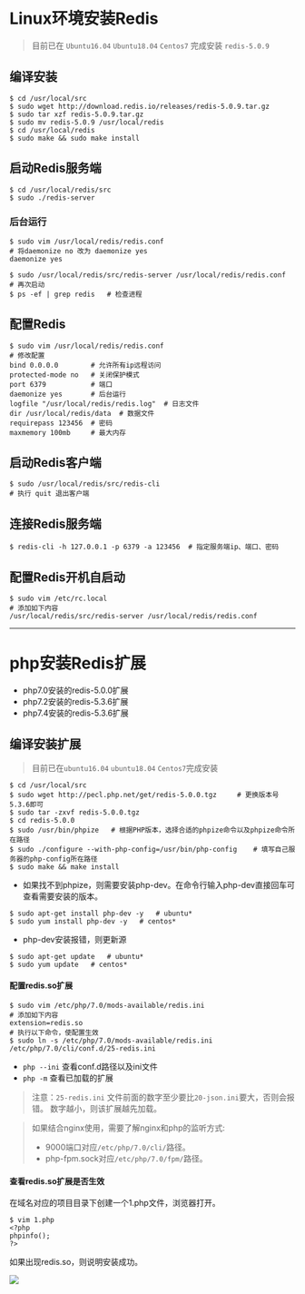 # Linux环境安装Redis
> 目前已在 `Ubuntu16.04` `Ubuntu18.04` `Centos7` 完成安装 `redis-5.0.9`

## 编译安装
    $ cd /usr/local/src
    $ sudo wget http://download.redis.io/releases/redis-5.0.9.tar.gz
    $ sudo tar xzf redis-5.0.9.tar.gz 
    $ sudo mv redis-5.0.9 /usr/local/redis
    $ cd /usr/local/redis
    $ sudo make && sudo make install
## 启动Redis服务端
    $ cd /usr/local/redis/src
    $ sudo ./redis-server
### 后台运行
    $ sudo vim /usr/local/redis/redis.conf
    # 将daemonize no 改为 daemonize yes
    daemonize yes

    $ sudo /usr/local/redis/src/redis-server /usr/local/redis/redis.conf     # 再次启动
    $ ps -ef | grep redis   # 检查进程

## 配置Redis
    $ sudo vim /usr/local/redis/redis.conf
    # 修改配置
    bind 0.0.0.0        # 允许所有ip远程访问
    protected-mode no   # 关闭保护模式
    port 6379           # 端口
    daemonize yes       # 后台运行
    logfile "/usr/local/redis/redis.log"  # 日志文件
    dir /usr/local/redis/data  # 数据文件
    requirepass 123456  # 密码
    maxmemory 100mb     # 最大内存

## 启动Redis客户端
    $ sudo /usr/local/redis/src/redis-cli
    # 执行 quit 退出客户端

## 连接Redis服务端
    $ redis-cli -h 127.0.0.1 -p 6379 -a 123456  # 指定服务端ip、端口、密码

## 配置Redis开机自启动
    $ sudo vim /etc/rc.local
    # 添加如下内容
    /usr/local/redis/src/redis-server /usr/local/redis/redis.conf

-----------------------

# php安装Redis扩展
 
* php7.0安装的redis-5.0.0扩展  
* php7.2安装的redis-5.3.6扩展
* php7.4安装的redis-5.3.6扩展  

## 编译安装扩展
> 目前已在`ubuntu16.04` `ubuntu18.04` `Centos7`完成安装

    $ cd /usr/local/src
    $ sudo wget http://pecl.php.net/get/redis-5.0.0.tgz     # 更换版本号5.3.6即可
    $ sudo tar -zxvf redis-5.0.0.tgz
    $ cd redis-5.0.0
    $ sudo /usr/bin/phpize   # 根据PHP版本，选择合适的phpize命令以及phpize命令所在路径
    $ sudo ./configure --with-php-config=/usr/bin/php-config    # 填写自己服务器的php-config所在路径
    $ sudo make && make install
- 如果找不到phpize，则需要安装php-dev。在命令行输入php-dev直接回车可查看需要安装的版本。
```
$ sudo apt-get install php-dev -y   # ubuntu*
$ sudo yum install php-dev -y   # centos*
```
- php-dev安装报错，则更新源
``` 
$ sudo apt-get update   # ubuntu*
$ sudo yum update   # centos*
```

#### 配置redis.so扩展

    $ sudo vim /etc/php/7.0/mods-available/redis.ini
    # 添加如下内容
    extension=redis.so
    # 执行以下命令，使配置生效
    $ sudo ln -s /etc/php/7.0/mods-available/redis.ini /etc/php/7.0/cli/conf.d/25-redis.ini   

- `php --ini` 查看conf.d路径以及ini文件
- `php -m` 查看已加载的扩展

> 注意：`25-redis.ini` 文件前面的数字至少要比`20-json.ini`要大，否则会报错。
数字越小，则该扩展越先加载。

> 如果结合nginx使用，需要了解nginx和php的监听方式:
> * 9000端口对应`/etc/php/7.0/cli/`路径。
> * php-fpm.sock对应`/etc/php/7.0/fpm/`路径。

#### 查看redis.so扩展是否生效
在域名对应的项目目录下创建一个1.php文件，浏览器打开。

    $ vim 1.php
    <?php
    phpinfo();
    ?>

如果出现redis.so，则说明安装成功。

![](https://gitee.com/wynne217/read-the-docs/raw/master/source/Redis/1.png)
